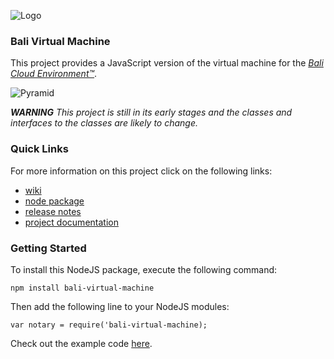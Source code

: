 ![Logo](https://raw.githubusercontent.com/craterdog-bali/bali-project-documentation/master/images/CraterDogLogo.png)

### Bali Virtual Machine
This project provides a JavaScript version of the virtual machine for the [_Bali Cloud Environment™_](https://github.com/craterdog-bali/bali-project-documentation/wiki).

![Pyramid](https://raw.githubusercontent.com/craterdog-bali/js-bali-virtual-machine/master/docs/images/BaliPyramid-VirtualMachine.png)

_**WARNING**_
_This project is still in its early stages and the classes and interfaces to the classes are likely to change._

### Quick Links
For more information on this project click on the following links:
 * [wiki](https://github.com/craterdog-bali/js-bali-virtual-machine/wiki)
 * [node package](https://www.npmjs.com/package/bali-virtual-machine)
 * [release notes](https://github.com/craterdog-bali/js-bali-virtual-machine/wiki/releases)
 * [project documentation](https://github.com/craterdog-bali/bali-project-documentation/wiki)

### Getting Started
To install this NodeJS package, execute the following command:
```
npm install bali-virtual-machine
```
Then add the following line to your NodeJS modules:
```
var notary = require('bali-virtual-machine);
```

Check out the example code [here](https://github.com/craterdog-bali/js-bali-virtual-machine/wiki/examples).

